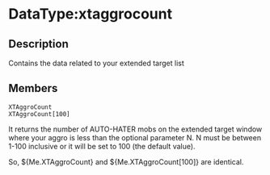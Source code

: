 # DataType:xtaggrocount

## Description

Contains the data related to your extended target list

## Members

`XTAggroCount`  
`XTAggroCount[100]`

It returns the number of AUTO-HATER mobs on the extended target window where your aggro is less than the optional parameter N. N must be between 1-100 inclusive or it will be set to 100 (the default value).

So, ${Me.XTAggroCount} and ${Me.XTAggroCount[100]} are identical.

